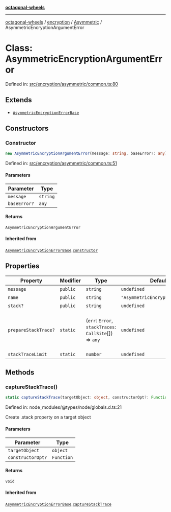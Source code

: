 [**octagonal-wheels**](../../../README.md)

***

[octagonal-wheels](../../../modules.md) / [encryption](../../README.md) / [Asymmetric](../README.md) / AsymmetricEncryptionArgumentError

# Class: AsymmetricEncryptionArgumentError

Defined in: [src/encryption/asymmetric/common.ts:80](https://github.com/vrtmrz/octagonal-wheels/blob/main/src/encryption/asymmetric/common.ts#L80)

## Extends

- [`AsymmetricEncryptionErrorBase`](../AsymmetricEncryptionErrorBase/README.md)

## Constructors

### Constructor

```ts
new AsymmetricEncryptionArgumentError(message: string, baseError?: any): AsymmetricEncryptionArgumentError;
```

Defined in: [src/encryption/asymmetric/common.ts:51](https://github.com/vrtmrz/octagonal-wheels/blob/main/src/encryption/asymmetric/common.ts#L51)

#### Parameters

| Parameter | Type |
| ------ | ------ |
| `message` | `string` |
| `baseError?` | `any` |

#### Returns

`AsymmetricEncryptionArgumentError`

#### Inherited from

[`AsymmetricEncryptionErrorBase`](../AsymmetricEncryptionErrorBase/README.md).[`constructor`](../AsymmetricEncryptionErrorBase/README.md#constructor)

## Properties

| Property | Modifier | Type | Default value | Description | Overrides | Inherited from | Defined in |
| ------ | ------ | ------ | ------ | ------ | ------ | ------ | ------ |
| <a id="message"></a> `message` | `public` | `string` | `undefined` | - | - | [`AsymmetricEncryptionErrorBase`](../AsymmetricEncryptionErrorBase/README.md).[`message`](../AsymmetricEncryptionErrorBase/README.md#message) | node\_modules/typescript/lib/lib.es5.d.ts:1077 |
| <a id="name"></a> `name` | `public` | `string` | `"AsymmetricEncryptionArgumentError"` | - | [`AsymmetricEncryptionErrorBase`](../AsymmetricEncryptionErrorBase/README.md).[`name`](../AsymmetricEncryptionErrorBase/README.md#name) | - | [src/encryption/asymmetric/common.ts:81](https://github.com/vrtmrz/octagonal-wheels/blob/main/src/encryption/asymmetric/common.ts#L81) |
| <a id="stack"></a> `stack?` | `public` | `string` | `undefined` | - | - | [`AsymmetricEncryptionErrorBase`](../AsymmetricEncryptionErrorBase/README.md).[`stack`](../AsymmetricEncryptionErrorBase/README.md#stack) | node\_modules/typescript/lib/lib.es5.d.ts:1078 |
| <a id="preparestacktrace"></a> `prepareStackTrace?` | `static` | (`err`: `Error`, `stackTraces`: `CallSite`[]) => `any` | `undefined` | Optional override for formatting stack traces **See** https://v8.dev/docs/stack-trace-api#customizing-stack-traces | - | [`AsymmetricEncryptionErrorBase`](../AsymmetricEncryptionErrorBase/README.md).[`prepareStackTrace`](../AsymmetricEncryptionErrorBase/README.md#preparestacktrace) | node\_modules/@types/node/globals.d.ts:28 |
| <a id="stacktracelimit"></a> `stackTraceLimit` | `static` | `number` | `undefined` | - | - | [`AsymmetricEncryptionErrorBase`](../AsymmetricEncryptionErrorBase/README.md).[`stackTraceLimit`](../AsymmetricEncryptionErrorBase/README.md#stacktracelimit) | node\_modules/@types/node/globals.d.ts:30 |

## Methods

### captureStackTrace()

```ts
static captureStackTrace(targetObject: object, constructorOpt?: Function): void;
```

Defined in: node\_modules/@types/node/globals.d.ts:21

Create .stack property on a target object

#### Parameters

| Parameter | Type |
| ------ | ------ |
| `targetObject` | `object` |
| `constructorOpt?` | `Function` |

#### Returns

`void`

#### Inherited from

[`AsymmetricEncryptionErrorBase`](../AsymmetricEncryptionErrorBase/README.md).[`captureStackTrace`](../AsymmetricEncryptionErrorBase/README.md#capturestacktrace)
